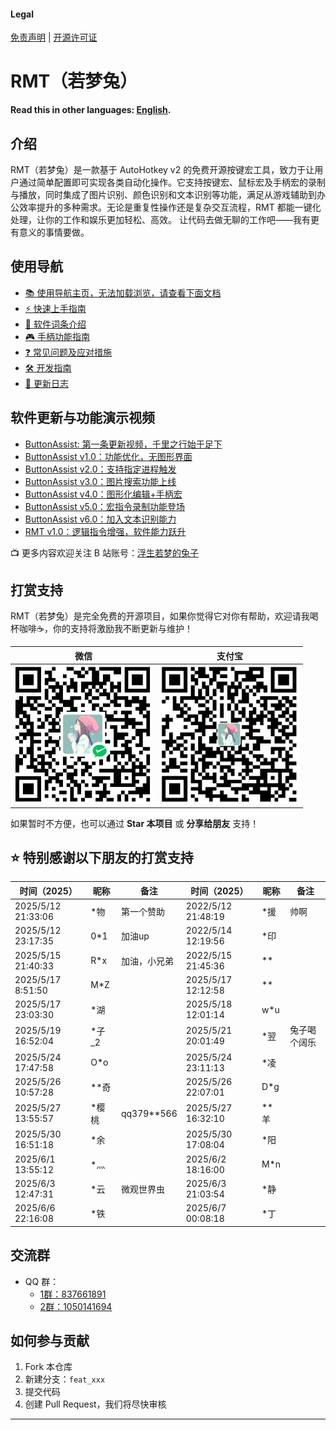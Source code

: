 #### Legal
[免责声明](DISCLAIMER.md) | [开源许可证](LICENSE)

# RMT（若梦兔）
**Read this in other languages: [English](README.en.md).**

## 介绍
RMT（若梦兔）是一款基于 AutoHotkey v2 的免费开源按键宏工具，致力于让用户通过简单配置即可实现各类自动化操作。它支持按键宏、鼠标宏及手柄宏的录制与播放，同时集成了图片识别、颜色识别和文本识别等功能，满足从游戏辅助到办公效率提升的多种需求。无论是重复性操作还是复杂交互流程，RMT 都能一键化处理，让你的工作和娱乐更加轻松、高效。
让代码去做无聊的工作吧——我有更有意义的事情要做。

## 使用导航
- [📚 使用导航主页，无法加载浏览，请查看下面文档](https://zclucas.github.io/RMT/)
- [⚡ 快速上手指南](Web/快速上手.md)
- [📖 软件词条介绍](Web/词条介绍.md)
- [🎮 手柄功能指南](Web/手柄功能指南.md)
- [❓ 常见问题及应对措施](Web/问题及应对措施.md)
- [🛠️ 开发指南](Web/开发指南.md)
- [📝 更新日志](Web/更新日志.md)

## 软件更新与功能演示视频
- [ButtonAssist: 第一条更新视频，千里之行始于足下](https://www.bilibili.com/video/BV1EU411f7dC)
- [ButtonAssist v1.0：功能优化，无图形界面](https://www.bilibili.com/video/BV1nYvieSETz)
- [ButtonAssist v2.0：支持指定进程触发](https://www.bilibili.com/video/BV1ojtHeUEjR)
- [ButtonAssist v3.0：图片搜索功能上线](https://www.bilibili.com/video/BV1i5CEYtEok)
- [ButtonAssist v4.0：图形化编辑+手柄宏](https://www.bilibili.com/video/BV13Lr1YREMr)
- [ButtonAssist v5.0：宏指令录制功能登场](https://www.bilibili.com/video/BV1kr9NYZE36)
- [ButtonAssist v6.0：加入文本识别能力](https://www.bilibili.com/video/BV1UCZPYGEN8)
- [RMT v1.0：逻辑指令增强，软件能力跃升](https://www.bilibili.com/video/BV1oWVRzaEzk)

📺 更多内容欢迎关注 B 站账号：[浮生若梦的兔子](https://space.bilibili.com/397441876?spm_id_from=333.1007.0.0)

## 打赏支持
RMT（若梦兔）是完全免费的开源项目，如果你觉得它对你有帮助，欢迎请我喝杯咖啡☕，你的支持将激励我不断更新与维护！

| 微信 | 支付宝 |
|------|--------|
| ![微信打赏](Images/Soft/WeiXin.png) | ![支付宝打赏](Images/Soft/ZhiFuBao.png) |

如果暂时不方便，也可以通过 **Star 本项目** 或 **分享给朋友** 支持！

## ⭐ 特别感谢以下朋友的打赏支持
| 时间（2025）         | 昵称     | 备注             | 时间（2025）       | 昵称     | 备注             |
|----------------------|----------|------------------|---------------------|----------|------------------|
| 2025/5/12 21:33:06   | *物      | 第一个赞助       | 2022/5/12 21:48:19   | *援      | 帅啊             |
| 2025/5/12 23:17:35   | 0*1      | 加油up           | 2022/5/14 12:19:56  | *印      |                  |
| 2025/5/15 21:40:33   | R*x      | 加油，小兄弟     | 2022/5/15 21:45:36   | **       |                  |
| 2025/5/17 8:51:50    | M*Z      |                  | 2025/5/17 12:12:58  | **       |                  |
| 2025/5/17 23:03:30   | *湖      |                  | 2025/5/18 12:01:14  | w*u      |                  |
| 2025/5/19 16:52:04   | *子_2    |                  | 2025/5/21 20:01:49  | *翌      | 兔子喝个阔乐     |
| 2025/5/24 17:47:58   | O*o      |                  | 2025/5/24 23:11:13  | *凌      |                  |
| 2025/5/26 10:57:28   | **奇     |                  | 2025/5/26 22:07:01  | D*g      |                  |
| 2025/5/27 13:55:57   | *樱桃    | qq379**566       | 2025/5/27 16:32:10  | **羊     |                  |
| 2025/5/30 16:51:18   | *余      |                  | 2025/5/30 17:08:04  | *阳      |                  |
| 2025/6/1  13:55:12   | *灬      |                  | 2025/6/2 18:16:00   | M*n      |                  |
| 2025/6/3  12:47:31   | *云      | 微观世界虫        | 2025/6/3 21:03:54   | *静      |                  |
| 2025/6/6  22:16:08   | *铁      |                  | 2025/6/7 00:08:18   | *丁      |                  |

## 交流群
- QQ 群：
  - [1群：837661891](https://qm.qq.com/q/DgpDumEPzq)
  - [2群：1050141694](https://qm.qq.com/q/uZszuxabPW)

## 如何参与贡献
1. Fork 本仓库
2. 新建分支：`feat_xxx`
3. 提交代码
4. 创建 Pull Request，我们将尽快审核

---
